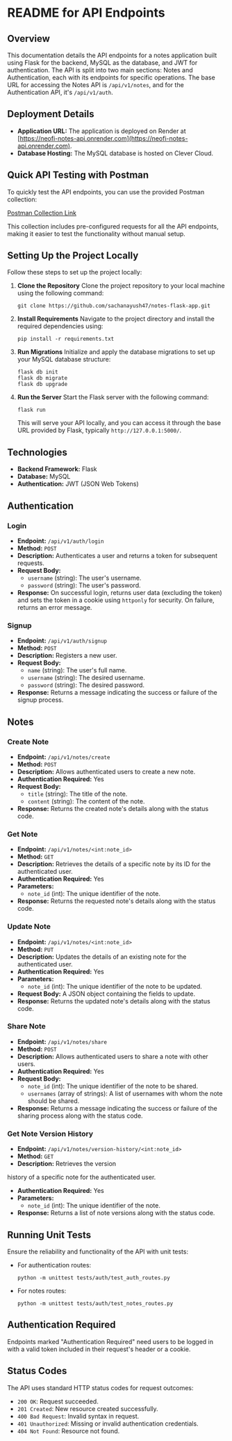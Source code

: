 # README for API Endpoints

## Overview

This documentation details the API endpoints for a notes application built using Flask for the backend, MySQL as the database, and JWT for authentication. The API is split into two main sections: Notes and Authentication, each with its endpoints for specific operations. The base URL for accessing the Notes API is `/api/v1/notes`, and for the Authentication API, it's `/api/v1/auth`.

## Deployment Details

-   **Application URL:** The application is deployed on Render at [https://neofi-notes-api.onrender.com](https://neofi-notes-api.onrender.com).
-   **Database Hosting:** The MySQL database is hosted on Clever Cloud.

## Quick API Testing with Postman

To quickly test the API endpoints, you can use the provided Postman collection:

[Postman Collection Link](https://www.postman.com/telecoms-participant-25788623/workspace/public/collection/17892250-d1b30929-4fdc-48b9-be11-0bd583ead23e?action=share&creator=17892250)

This collection includes pre-configured requests for all the API endpoints, making it easier to test the functionality without manual setup.

## Setting Up the Project Locally

Follow these steps to set up the project locally:

1. **Clone the Repository**
   Clone the project repository to your local machine using the following command:

    ```
    git clone https://github.com/sachanayush47/notes-flask-app.git
    ```

2. **Install Requirements**
   Navigate to the project directory and install the required dependencies using:

    ```
    pip install -r requirements.txt
    ```

3. **Run Migrations**
   Initialize and apply the database migrations to set up your MySQL database structure:

    ```
    flask db init
    flask db migrate
    flask db upgrade
    ```

4. **Run the Server**
   Start the Flask server with the following command:
    ```
    flask run
    ```
    This will serve your API locally, and you can access it through the base URL provided by Flask, typically `http://127.0.0.1:5000/`.

## Technologies

-   **Backend Framework:** Flask
-   **Database:** MySQL
-   **Authentication:** JWT (JSON Web Tokens)

## Authentication

### Login

-   **Endpoint:** `/api/v1/auth/login`
-   **Method:** `POST`
-   **Description:** Authenticates a user and returns a token for subsequent requests.
-   **Request Body:**
    -   `username` (string): The user's username.
    -   `password` (string): The user's password.
-   **Response:** On successful login, returns user data (excluding the token) and sets the token in a cookie using `httponly` for security. On failure, returns an error message.

### Signup

-   **Endpoint:** `/api/v1/auth/signup`
-   **Method:** `POST`
-   **Description:** Registers a new user.
-   **Request Body:**
    -   `name` (string): The user's full name.
    -   `username` (string): The desired username.
    -   `password` (string): The desired password.
-   **Response:** Returns a message indicating the success or failure of the signup process.

## Notes

### Create Note

-   **Endpoint:** `/api/v1/notes/create`
-   **Method:** `POST`
-   **Description:** Allows authenticated users to create a new note.
-   **Authentication Required:** Yes
-   **Request Body:**
    -   `title` (string): The title of the note.
    -   `content` (string): The content of the note.
-   **Response:** Returns the created note's details along with the status code.

### Get Note

-   **Endpoint:** `/api/v1/notes/<int:note_id>`
-   **Method:** `GET`
-   **Description:** Retrieves the details of a specific note by its ID for the authenticated user.
-   **Authentication Required:** Yes
-   **Parameters:**
    -   `note_id` (int): The unique identifier of the note.
-   **Response:** Returns the requested note's details along with the status code.

### Update Note

-   **Endpoint:** `/api/v1/notes/<int:note_id>`
-   **Method:** `PUT`
-   **Description:** Updates the details of an existing note for the authenticated user.
-   **Authentication Required:** Yes
-   **Parameters:**
    -   `note_id` (int): The unique identifier of the note to be updated.
-   **Request Body:** A JSON object containing the fields to update.
-   **Response:** Returns the updated note's details along with the status code.

### Share Note

-   **Endpoint:** `/api/v1/notes/share`
-   **Method:** `POST`
-   **Description:** Allows authenticated users to share a note with other users.
-   **Authentication Required:** Yes
-   **Request Body:**
    -   `note_id` (int): The unique identifier of the note to be shared.
    -   `usernames` (array of strings): A list of usernames with whom the note should be shared.
-   **Response:** Returns a message indicating the success or failure of the sharing process along with the status code.

### Get Note Version History

-   **Endpoint:** `/api/v1/notes/version-history/<int:note_id>`
-   **Method:** `GET`
-   **Description:** Retrieves the version

history of a specific note for the authenticated user.

-   **Authentication Required:** Yes
-   **Parameters:**
    -   `note_id` (int): The unique identifier of the note.
-   **Response:** Returns a list of note versions along with the status code.

## Running Unit Tests

Ensure the reliability and functionality of the API with unit tests:

-   For authentication routes:
    ```
    python -m unittest tests/auth/test_auth_routes.py
    ```
-   For notes routes:
    ```
    python -m unittest tests/auth/test_notes_routes.py
    ```

## Authentication Required

Endpoints marked "Authentication Required" need users to be logged in with a valid token included in their request's header or a cookie.

## Status Codes

The API uses standard HTTP status codes for request outcomes:

-   `200 OK`: Request succeeded.
-   `201 Created`: New resource created successfully.
-   `400 Bad Request`: Invalid syntax in request.
-   `401 Unauthorized`: Missing or invalid authentication credentials.
-   `404 Not Found`: Resource not found.
